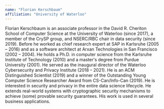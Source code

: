 ```yaml
---
name: "Florian Kerschbaum"
affiliation: "University of Waterloo"
---
```


Florian Kerschbaum is an associate professor in the David R. Cheriton School of Computer Science at the University of Waterloo (since 2017), a member of the CrySP group, and NSERC/RBC chair in data security (since 2019). Before he worked as chief research expert at SAP in Karlsruhe (2005 – 2016) and as a software architect at Arxan Technologies in San Francisco (2002 – 2004). He holds a Ph.D. in computer science from the Karlsruhe Institute of Technology (2010) and a master's degree from Purdue University (2001). He served as the inaugural director of the Waterloo Cybersecurity and Privacy Institute (2018 – 2021). He is an ACM Distinguished Scientist (2019) and a winner of the Outstanding Young Computer Science Researcher Award from CS-Can/Info-Can (2019). He is interested in security and privacy in the entire data science lifecycle. He extends real-world systems with cryptographic security mechanisms to achieve (some) provable security guarantees. His work is used in several business applications.
